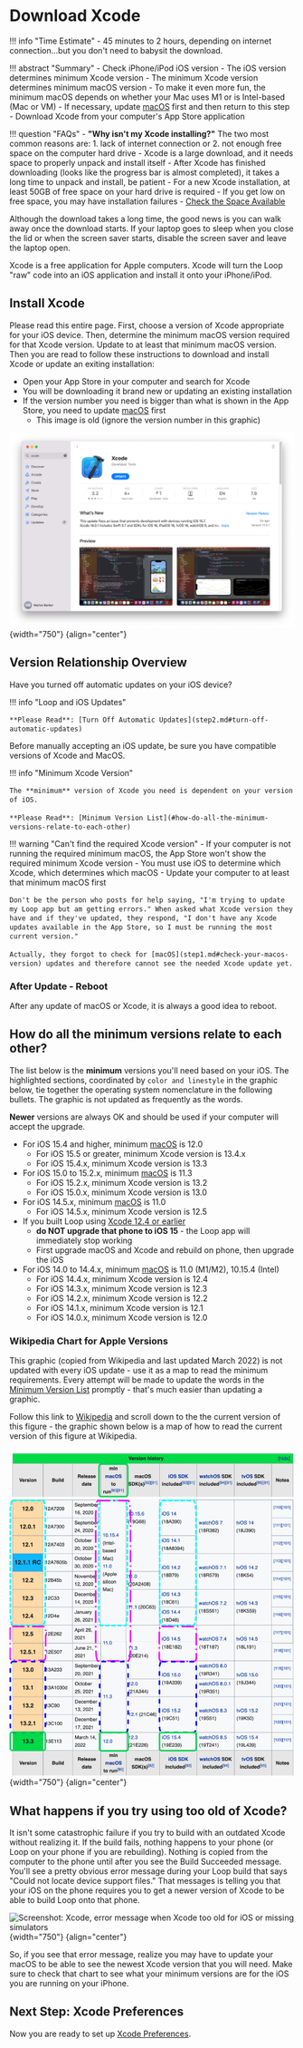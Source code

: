 # Download Xcode

!!! info "Time Estimate"
    - 45 minutes to 2 hours, depending on internet connection...but you don't need to babysit the download.

!!! abstract "Summary"
    - Check iPhone/iPod iOS version
        - The iOS version determines minimum Xcode version
        - The minimum Xcode version determines minimum macOS version
            - To make it even more fun, the minimum macOS depends on whether your Mac uses M1 or is Intel-based (Mac or VM)
        - If necessary, update [macOS](step1.md#check-your-macos-version) first and then return to this step
    - Download Xcode from your computer's App Store application

!!! question "FAQs"
    - **"Why isn't my Xcode installing?"** The two most common reasons are:
        1. lack of internet connection or
        2. not enough free space on the computer hard drive
    - Xcode is a large download, and it needs space to properly unpack and install itself
    - After Xcode has finished downloading (looks like the progress bar is almost completed), it takes a long time to unpack and install, be patient
    - For a new Xcode installation, at least 50GB of free space on your hard drive is required
        - If you get low on free space, you may have installation failures
        - [Check the Space Available](step1.md#check-the-space-available)

Although the download takes a long time, the good news is you can walk away once the download starts. If your laptop goes to sleep when you close the lid or when the screen saver starts, disable the screen saver and leave the laptop open.

Xcode is a free application for Apple computers. Xcode will turn the Loop "raw" code into an iOS application and install it onto your iPhone/iPod. 

## Install Xcode

Please read this entire page.  First, choose a version of Xcode appropriate for your iOS device. Then, determine the minimum macOS version required for that Xcode version.  Update to at least that minimum macOS version.  Then you are read to follow these instructions to download and install Xcode or update an exiting installation:

- Open your App Store in your computer and search for Xcode
- You will be downloading it brand new or updating an existing installation
- If the version number you need is bigger than what is shown in the App Store, you need to update [macOS](step1.md#check-your-macos-version) first
    - This image is old (ignore the version number in this graphic)

![Screenshot: App Store search for Xcode](img/xcode.png){width="750"}
{align="center"}

## Version Relationship Overview

Have you turned off automatic updates on your iOS device?

!!! info "Loop and iOS Updates"

    **Please Read**: [Turn Off Automatic Updates](step2.md#turn-off-automatic-updates)

Before manually accepting an iOS update, be sure you have compatible versions of Xcode and MacOS.  

!!! info "Minimum Xcode Version"

    The **minimum** version of Xcode you need is dependent on your version of iOS.

    **Please Read**: [Minimum Version List](#how-do-all-the-minimum-versions-relate-to-each-other)


!!! warning "Can't find the required Xcode version"
    - If your computer is not running the required minimum macOS, the App Store won't show the required minimum Xcode version
    - You must use iOS to determine which Xcode, which determines which macOS
    - Update your computer to at least that minimum macOS first

    Don't be the person who posts for help saying, "I'm trying to update my Loop app but am getting errors." When asked what Xcode version they have and if they've updated, they respond, "I don't have any Xcode updates available in the App Store, so I must be running the most current version."

    Actually, they forgot to check for [macOS](step1.md#check-your-macos-version) updates and therefore cannot see the needed Xcode update yet.

### After Update - Reboot

After any update of macOS or Xcode, it is always a good idea to reboot.

## How do all the minimum versions relate to each other?

The list below is the **minimum** versions you'll need based on your iOS. The highlighted sections, coordinated by `color and linestyle` in the graphic below, tie together the operating system nomenclature in the following bullets. The graphic is not updated as frequently as the words.

**Newer** versions are always OK and should be used if your computer will accept the upgrade.

* For iOS 15.4 and higher, minimum [macOS](step1.md#check-your-macos-version) is 12.0
    * For iOS 15.5 or greater, minimum Xcode version is 13.4.x
    * For iOS 15.4.x, minimum Xcode version is 13.3
* For iOS 15.0 to 15.2.x, minimum [macOS](step1.md#check-your-macos-version) is 11.3
    * For iOS 15.2.x, minimum Xcode version is 13.2
    * For iOS 15.0.x, minimum Xcode version is 13.0
* For iOS 14.5.x, minimum [macOS](step1.md#check-your-macos-version) is 11.0
    * For iOS 14.5.x, minimum Xcode version is 12.5
* If you built Loop using [Xcode 12.4 or earlier](../faqs/update-faqs.md#how-can-i-confirm-xcode-version-i-used)
    - **do NOT upgrade that phone to iOS 15** - the Loop app will immediately stop working
    - First upgrade macOS and Xcode and rebuild on phone, then upgrade the iOS
* For iOS 14.0 to 14.4.x, minimum [macOS](step1.md#check-your-macos-version) is 11.0 (M1/M2), 10.15.4 (Intel)
    * For iOS 14.4.x, minimum Xcode version is 12.4
    * For iOS 14.3.x, minimum Xcode version is 12.3
    * For iOS 14.2.x, minimum Xcode version is 12.2
    * For iOS 14.1.x, minimum Xcode version is 12.1
    * For iOS 14.0.x, minimum Xcode version is 12.0

### Wikipedia Chart for Apple Versions

This graphic (copied from Wikipedia and last updated March 2022) is not updated with every iOS update - use it as a map to read the minimum requirements.  Every attempt will be made to update the words in the [Minimum Version List](#how-do-all-the-minimum-versions-relate-to-each-other) promptly - that's much easier than updating a graphic.

Follow this link to [Wikipedia](https://en.wikipedia.org/wiki/Xcode) and scroll down to the the current version of this figure - the graphic shown below is a map of how to read the current version of this figure at Wikipedia.


![Screenshot: Wikipedia Xcode example; Clip from Wiki with 12.x - 13.x showing relationship for iOS, Xcode, macOS; highlights how to read current graphic](img/xcode_vs_12-13.svg){width="750"}
{align="center"}

## What happens if you try using too old of Xcode?

It isn't some catastrophic failure if you try to build with an outdated Xcode without realizing it. If the build fails, nothing happens to your phone (or Loop on your phone if you are rebuilding).  Nothing is copied from the computer to the phone until after you see the Build Succeeded message. You'll see a pretty obvious error message during your Loop build that says "Could not locate device support files." That messages is telling you that your iOS on the phone requires you to get a newer version of Xcode to be able to build Loop onto that phone.

![Screenshot: Xcode, error message when Xcode too old for iOS or missing simulators](img/device-support-files.jpg){width="750"}
{align="center"}

So, if you see that error message, realize you may have to update your macOS to be able to see the newest Xcode version that you will need. Make sure to check that chart to see what your minimum versions are for the iOS you are running on your iPhone.

## Next Step: Xcode Preferences

Now you are ready to set up [Xcode Preferences](step9.md).
